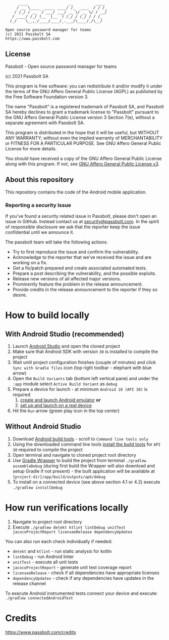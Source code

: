 
	      ____                  __          ____
	     / __ \____  _____ ____/ /_  ____  / / /_
	    / /_/ / __ `/ ___/ ___/ __ \/ __ \/ / __/
	   / ____/ /_/ (__  |__  ) /_/ / /_/ / / /_
	  /_/    \__,_/____/____/_.___/\____/_/\__/

	Open source password manager for teams
	(c) 2021 Passbolt SA
	https://www.passbolt.com

## License

Passbolt - Open source password manager for teams

(c) 2021 Passbolt SA

This program is free software: you can redistribute it and/or modify it under the terms of the GNU Affero General
Public License (AGPL) as published by the Free Software Foundation version 3.

The name "Passbolt" is a registered trademark of Passbolt SA, and Passbolt SA hereby declines to grant a trademark
license to "Passbolt" pursuant to the GNU Affero General Public License version 3 Section 7(e), without a separate
agreement with Passbolt SA.

This program is distributed in the hope that it will be useful, but WITHOUT ANY WARRANTY; without even the implied
warranty of MERCHANTABILITY or FITNESS FOR A PARTICULAR PURPOSE. See GNU Affero General Public License for more details.

You should have received a copy of the GNU Affero General Public License along with this program. If not,
see [GNU Affero General Public License v3](http://www.gnu.org/licenses/agpl-3.0.html).

## About this repository

This repository contains the code of the Android mobile application.

### Reporting a security Issue

If you've found a security related issue in Passbolt, please don't open an issue in GitHub.
Instead contact us at security@passbolt.com. In the spirit of responsible disclosure we ask that the reporter keep the
issue confidential until we announce it.

The passbolt team will take the following actions:
- Try to first reproduce the issue and confirm the vulnerability.
- Acknowledge to the reporter that we’ve received the issue and are working on a fix.
- Get a fix/patch prepared and create associated automated tests.
- Prepare a post describing the vulnerability, and the possible exploits.
- Release new versions of all affected major versions.
- Prominently feature the problem in the release announcement.
- Provide credits in the release announcement to the reporter if they so desire.

# How to build locally

## With Android Studio (recommended)
1. Launch [Android Studio](https://developer.android.com/studio) and open the cloned project
2. Make sure that Android SDK with version `30` is installed to compile the project
3. Wait until project configuration finishes (couple of minutes) and click `Sync with Gradle files` icon (top right toolbar - elephant with blue arrow) 
4. Open the `Build Variants` tab (bottom left vertical pane) and under the `:app` module select `Active Build Variant` as `debug`
5. Prepare a device for launch - at minimum `Android 10 (API 30)` is required
   1. [create and launch Android emulator](https://developer.android.com/studio/run/managing-avds) **or**
   2. [set up and launch on a real device](https://developer.android.com/studio/run/device)
6. Hit the `Run` arrow (green play icon in the top center)

## Without Android Studio
1. Download [Android build tools](https://developer.android.com/studio#downloads) - scroll to `Command line tools only`
2. Using the downloaded command line tools [install the build tools](https://developer.android.com/studio/command-line/sdkmanager#install_packages) for `API 30` required to compile the project
3. Open terminal and navigate to cloned project root directory
4. Use [Gradle Wrapper](https://docs.gradle.org/current/userguide/gradle_wrapper.html) to build the project from terminal `./gradlew assembleDebug` (during first build the Wrapper will also download and setup Gradle if not present) - the built application will be available at `{project-dir}/app/build/outputs/apk/debug`
5. To install on a connected device (see above section 4.1 or 4.2) execute `./gradlew installDebug`

# How run verifications locally
1. Navigate to project root directory
2. Execute `./gradlew detekt ktlint lintDebug unitTest jacocoProjectReport licenseeRelease dependencyUpdates`

You can also run each check individually if needed:
* `detekt` and `ktlint` - run static analysis for kotlin
* `lintDebug` - run Android linter
* `unitTest` - execute all unit tests
* `jacocoProjectReport` - generate unit test coverage report
* `licenseeRelease` - check if all dependencies have appropriate licenses
* `dependencyUpdates` - check if any dependencies have updates in the release channel

To execute Android instrumented tests connect your device and execute:
`./gradlew connectedAndroidTest`

# Credits

https://www.passbolt.com/credits
